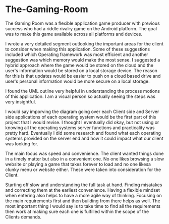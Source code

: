 # The-Gaming-Room
The Gaming Room was a flexible application game producer with previous success who had a riddle rivalry game on the Android platform. The goal was to make this game available across all platforms and devices.

I wrote a very detailed segment outlooking the important areas for the client to consider when making this application. Some of these suggestions included which Operating framework was most efficient and another suggestion was which memory would make the most sense. I suggested a hybrid approach where the game would be stored on the cloud and the user's information would be stored on a local storage device. The reason for this is that updates would be easier to push on a cloud based drive and user's personal information would be more secure on a local storage.

I found the UML outline very helpful in understanding the process motions of this application. I am a visual person so actually seeing the steps was very insightful.

I would say imporving the diagram going over each Client side and Server side applications of each operating system would be the first part of this project that I would revise. I thought I eventually did okay, but not using or knowing all the operating systems server functions and practicality was pretty hard. Eventually I did some research and found what each operating systems provided on the server end and how it could impact what our client was looking for.

The main focus was speed and convenience. The client wanted things done in a timely matter but also in a convenient one. No one likes browsing a slow website or playing a game that takes forever to load and no one likesa clunky menu or website either. These were taken into consideration for the Client.

Starting off slow and understanding the full task at hand. Finding misatakes and correcting them at the earliest convenience. Having a flexible mindset when entering also helps to have a more agile way of thinking. Focusing on the main requirements first and then building from there helps as well. The most important thing I would say is to take time to find all the requirements then work at making sure each one is fulfilled within the scope of the Clients demands.

